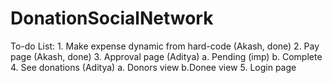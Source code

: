 # DonationSocialNetwork
To-do List:
	1. Make expense dynamic from hard-code (Akash, done)
	2. Pay page (Akash, done)
	3. Approval page (Aditya)
		a. Pending (imp)
		b. Complete
	4. See donations (Aditya)
		a. Donors view
                b.Donee view
        5. Login page
